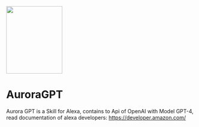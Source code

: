 <img loading="lazy" src="https://juanelocode.xyz/img/aurora.jpg" width="150px" height="180px">

# AuroraGPT
Aurora GPT is a Skill for Alexa, contains to Api of OpenAI with Model GPT-4, read documentation of alexa developers: https://developer.amazon.com/
